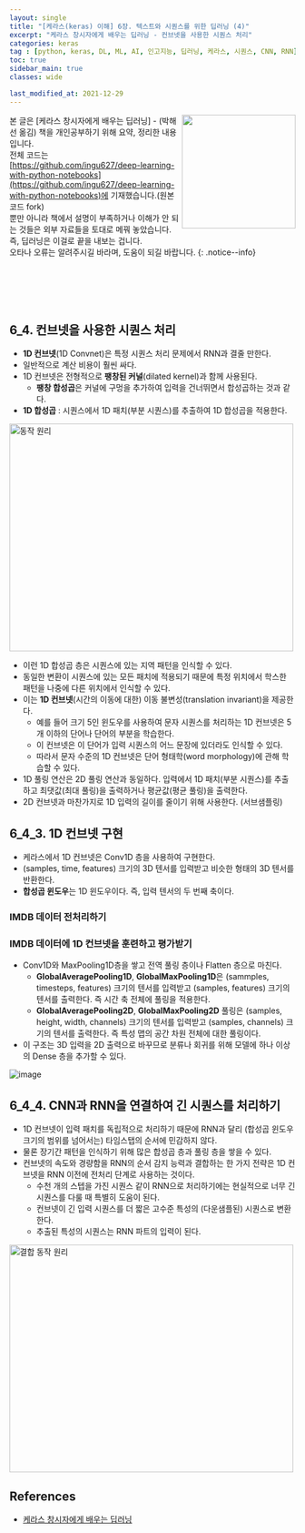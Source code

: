 ```yaml
---
layout: single
title: "[케라스(keras) 이해] 6장. 텍스트와 시퀀스를 위한 딥러닝 (4)"
excerpt: "케라스 창시자에게 배우는 딥러닝 - 컨브넷을 사용한 시퀀스 처리"
categories: keras
tag : [python, keras, DL, ML, AI, 인고지능, 딥러닝, 케라스, 시퀀스, CNN, RNN]
toc: true
sidebar_main: true
classes: wide

last_modified_at: 2021-12-29
---
```


<img align='right' width='200' height='200' src='https://user-images.githubusercontent.com/78655692/147629300-4d7acc5e-225a-454a-92cd-4da82f6828f6.png
'>
본 글은 [케라스 창시자에게 배우는 딥러닝] - (박해선 옮김) 책을 개인공부하기 위해 요약, 정리한 내용입니다. <br>전체 코드는 [https://github.com/ingu627/deep-learning-with-python-notebooks](https://github.com/ingu627/deep-learning-with-python-notebooks)에 기재했습니다.(원본 코드 fork) <br> 뿐만 아니라 책에서 설명이 부족하거나 이해가 안 되는 것들은 외부 자료들을 토대로 메꿔 놓았습니다. 즉, 딥러닝은 이걸로 끝을 내보는 겁니다. <br> 오타나 오류는 알려주시길 바라며, 도움이 되길 바랍니다.
{: .notice--info}

<br>
<br>
<br>
<br>

## 6_4. 컨브넷을 사용한 시퀀스 처리

- **1D 컨브넷**(1D Convnet)은 특정 시퀀스 처리 문제에서 RNN과 결줄 만한다.
- 일반적으로 계산 비용이 훨씬 싸다.
- 1D 컨브넷은 전형적으로 **팽창된 커널**(dilated kernel)과 함께 사용된다.
  - **팽창 합성곱**은 커널에 구멍을 추가하여 입력을 건너뛰면서 합성곱하는 것과 같다.
- **1D 합성곱** : 시퀀스에서 1D 패치(부분 시퀀스)를 추출하여 1D 합성곱을 적용한다.

<img src="https://user-images.githubusercontent.com/78655692/142854777-41f8c287-0473-48d4-8943-bd7be31bad0b.png" width="500" height="400" alt="동작 원리" />

- 이런 1D 합성곱 층은 시퀀스에 있는 지역 패턴을 인식할 수 있다.
- 동일한 변환이 시퀀스에 있는 모든 패치에 적용되기 때문에 특정 위치에서 학스한 패턴을 나중에 다른 위치에서 인식할 수 있다.
- 이는 **1D 컨브넷**(시간의 이동에 대한) 이동 불변성(translation invariant)을 제공한다. 
  - 예를 들어 크기 5인 윈도우를 사용하여 문자 시퀀스를 처리하는 1D 컨브넷은 5개 이하의 단어나 단어의 부분을 학습한다.
  - 이 컨브넷은 이 단어가 입력 시퀀스의 어느 문장에 있더라도 인식할 수 있다.
  - 따라서 문자 수준의 1D 컨브넷은 단어 형태학(word morphology)에 관해 학습할 수 있다.
- 1D 풀링 연산은 2D 풀링 연산과 동일하다. 입력에서 1D 패치(부분 시퀀스)를 추출하고 최댓값(최대 풀링)을 출력하거나 평균값(평균 풀링)을 출력한다.
- 2D 컨브넷과 마찬가지로 1D 입력의 길이를 줄이기 위해 사용한다. (서브샘플링)

## 6_4_3. 1D 컨브넷 구현 

- 케라스에서 1D 컨브넷은 Conv1D 층을 사용하여 구현한다.
- (samples, time, features) 크기의 3D 텐서를 입력받고 비슷한 형태의 3D 텐서를 반환한다. 
- **합성곱 윈도우**는 1D 윈도우이다. 즉, 입력 텐서의 두 번째 축이다.

### IMDB 데이터 전처리하기 

<script src="https://gist.github.com/ingu627/e7f2794e87d5860fc172ab2555c294be.js"></script>

### IMDB 데이터에 1D 컨브넷을 훈련하고 평가받기

<script src="https://gist.github.com/ingu627/fcb2770b9933c658413003a195554dd0.js"></script>

- Conv1D와 MaxPooling1D층을 쌓고 전역 풀링 층이나 Flatten 층으로 마친다.
  - **GlobalAveragePooling1D**, **GlobalMaxPooling1D**은 (sammples, timesteps, features) 크기의 텐서를 입력받고 (samples, features) 크기의 텐서를 출력한다. 즉 시간 축 전체에 풀링을 적용한다.
  - **GlobalAveragePooling2D**, **GlobalMaxPooling2D** 풀링은 (samples, height, width, channels) 크기의 텐서를 입력받고 (samples, channels) 크기의 텐서를 출력한다. 즉 특성 맵의 공간 차원 전체에 대한 풀링이다.
- 이 구조는 3D 입력을 2D 출력으로 바꾸므로 분류나 회귀를 위해 모델에 하나 이상의 Dense 층을 추가할 수 있다.

![image](https://user-images.githubusercontent.com/78655692/142859707-a26439ee-fe83-4577-b15b-c388e4ac41db.png)

## 6_4_4. CNN과 RNN을 연결하여 긴 시퀀스를 처리하기 

- 1D 컨브넷이 입력 패치를 독립적으로 처리하기 때문에 RNN과 달리 (합성곱 윈도우 크기의 범위를 넘어서는) 타임스탭의 순서에 민감하지 않다.
- 물론 장기간 패턴을 인식하기 위해 많은 합성곱 층과 풀링 층을 쌓을 수 있다.
- 컨브넷의 속도와 경량함을 RNN의 순서 감지 능력과 결합하는 한 가지 전략은 1D 컨브넷을 RNN 이전에 전처리 단계로 사용하는 것이다.
  - 수천 개의 스텝을 가진 시퀀스 같이 RNN으로 처리하기에는 현실적으로 너무 긴 시퀀스를 다룰 때 특별히 도움이 된다.
  - 컨브넷이 긴 입력 시퀀스를 더 짧은 고수준 특성의 (다운샘플된) 시퀀스로 변환한다.
  - 추출된 특성의 시퀀스는 RNN 파트의 입력이 된다.

<img src="https://user-images.githubusercontent.com/78655692/142860349-542446c7-1441-4e82-b439-854d9b3eb45f.png" width="500" height="400" alt="결합 동작 원리" />



## References

- [케라스 창시자에게 배우는 딥러닝](https://www.aladin.co.kr/shop/wproduct.aspx?ItemId=173992478) 